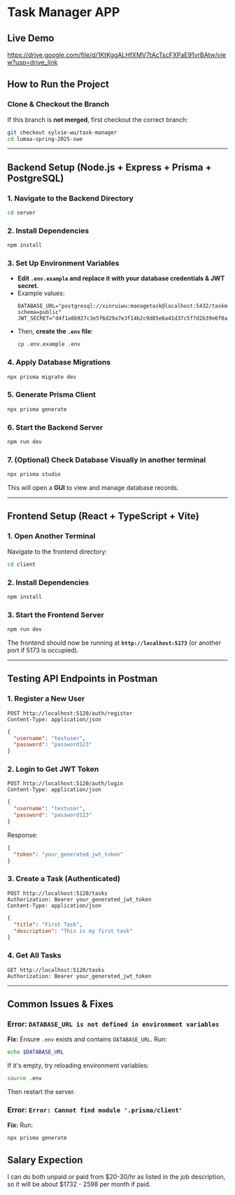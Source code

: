 # Task Manager APP

## Live Demo
https://drive.google.com/file/d/1KtKggALHfXMV7tAcTscFXPaE91vrBAtw/view?usp=drive_link

## How to Run the Project

### **Clone & Checkout the Branch**
If this branch is **not merged**, first checkout the correct branch:
```sh
git checkout sylvie-wu/task-manager
cd lumaa-spring-2025-swe
```

---
## **Backend Setup** (Node.js + Express + Prisma + PostgreSQL)
### 1. Navigate to the Backend Directory
```sh
cd server
```

### 2. Install Dependencies
```sh
npm install
```

### 3. Set Up Environment Variables
- **Edit `.env.example` and replace it with your database credentials & JWT secret.**
- Example values:
  ```env
  DATABASE_URL="postgresql://xinruiwu:managetask@localhost:5432/taskmanager?schema=public"
  JWT_SECRET="d4f1a8b927c3e5f6d29a7e3f14b2c9d85e6a41d37c5f7d2b39e6f8a21c5d7e8f"
  ```
- Then, **create the `.env` file**:
  ```sh
  cp .env.example .env
  ```

### 4. Apply Database Migrations
```sh
npx prisma migrate dev
```

### 5. Generate Prisma Client
```sh
npx prisma generate
```

### 6. Start the Backend Server
```sh
npm run dev
```

### 7. (Optional) Check Database Visually in another terminal
```sh
npx prisma studio
```
This will open a **GUI** to view and manage database records.

---
## **Frontend Setup** (React + TypeScript + Vite)
### 1. Open Another Terminal
Navigate to the frontend directory:
```sh
cd client
```

### 2. Install Dependencies
```sh
npm install
```

### 3. Start the Frontend Server
```sh
npm run dev
```

The frontend should now be running at **`http://localhost:5173`** (or another port if 5173 is occupied).

---
## **Testing API Endpoints in Postman**
### 1. Register a New User
```http
POST http://localhost:5120/auth/register
Content-Type: application/json
```
```json
{
  "username": "testuser",
  "password": "password123"
}
```

### 2. Login to Get JWT Token
```http
POST http://localhost:5120/auth/login
Content-Type: application/json
```
```json
{
  "username": "testuser",
  "password": "password123"
}
```
Response:
```json
{
  "token": "your_generated_jwt_token"
}
```

### 3. Create a Task (Authenticated)
```http
POST http://localhost:5120/tasks
Authorization: Bearer your_generated_jwt_token
Content-Type: application/json
```
```json
{
  "title": "First Task",
  "description": "This is my first task"
}
```

### 4. Get All Tasks
```http
GET http://localhost:5120/tasks
Authorization: Bearer your_generated_jwt_token
```

---
## **Common Issues & Fixes**
### **Error: `DATABASE_URL is not defined in environment variables`**
 **Fix:** Ensure `.env` exists and contains `DATABASE_URL`. Run:
```sh
echo $DATABASE_URL
```
If it's empty, try reloading environment variables:
```sh
source .env
```
Then restart the server.

###  **Error: `Error: Cannot find module '.prisma/client'`**
**Fix:** Run:
```sh
npx prisma generate
```

## Salary Expection
I can do both unpaid or paid from $20-30/hr as listed in the job description, so it will be about $1732 - 2598 per month if paid.